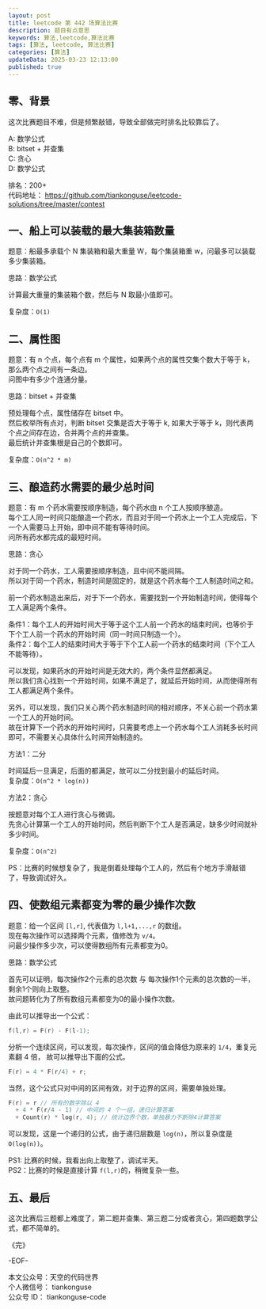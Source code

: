 ```yaml
---
layout: post
title: leetcode 第 442 场算法比赛
description: 题目有点意思  
keywords: 算法,leetcode,算法比赛
tags: [算法, leetcode, 算法比赛]
categories: [算法]
updateData: 2025-03-23 12:13:00
published: true
---
```


## 零、背景

这次比赛题目不难，但是频繁敲错，导致全部做完时排名比较靠后了。  


A: 数学公式  
B: bitset + 并查集  
C: 贪心  
D: 数学公式  


排名：200+  
代码地址： https://github.com/tiankonguse/leetcode-solutions/tree/master/contest  


## 一、船上可以装载的最大集装箱数量  


题意：船最多承载个 N 集装箱和最大重量 W，每个集装箱重 w，问最多可以装载多少集装箱。  


思路：数学公式  


计算最大重量的集装箱个数，然后与 N 取最小值即可。  


复杂度：`O(1)`  


## 二、属性图  


题意：有 n 个点，每个点有 m 个属性，如果两个点的属性交集个数大于等于 k，那么两个点之间有一条边。  
问图中有多少个连通分量。  


思路：bitset + 并查集

预处理每个点，属性储存在 bitset 中。  
然后枚举所有点对，判断 bitset 交集是否大于等于 k, 如果大于等于 k，则代表两个点之间存在边，合并两个点的并查集。  
最后统计并查集根是自己的个数即可。  


复杂度：`O(n^2 * m)`  


## 三、酿造药水需要的最少总时间  


题意：有 m 个药水需要按顺序制造，每个药水由 n 个工人按顺序酿造。  
每个工人同一时间只能酿造一个药水，而且对于同一个药水上一个工人完成后，下一个人需要马上开始，即中间不能有等待时间。  
问所有药水都完成的最短时间。  


思路：贪心  


对于同一个药水，工人需要按顺序制造，且中间不能间隔。  
所以对于同一个药水，制造时间是固定的，就是这个药水每个工人制造时间之和。  


前一个药水制造出来后，对于下一个药水，需要找到一个开始制造时间，使得每个工人满足两个条件。  


条件1：每个工人的开始时间大于等于这个工人前一个药水的结束时间，也等价于下个工人前一个药水的开始时间（同一时间只制造一个）。  
条件2：每个工人的结束时间大于等于下个工人前一个药水的结束时间（下个工人不能等待）。  


可以发现，如果药水的开始时间是无效大的，两个条件显然都满足。  
所以我们贪心找到一个开始时间，如果不满足了，就延后开始时间，从而使得所有工人都满足两个条件。  


另外，可以发现，我们只关心两个药水制造时间的相对顺序，不关心前一个药水第一个工人的开始时间。   
故在计算下一个药水的开始时间时，只需要考虑上一个药水每个工人消耗多长时间即可，不需要关心具体什么时间开始制造的。  


方法1：二分  


时间延后一旦满足，后面的都满足，故可以二分找到最小的延后时间。  
复杂度：`O(n^2 * log(n))`  


方法2：贪心  


按题意对每个工人进行贪心与微调。  
先贪心计算第一个工人的开始时间，然后判断下个工人是否满足，缺多少时间就补多少时间。  


复杂度：`O(n^2)`


PS：比赛的时候想复杂了，我是倒着处理每个工人的，然后有个地方手滑敲错了，导致调试好久。  



## 四、使数组元素都变为零的最少操作次数  


题意：给一个区间 `[l,r]`, 代表值为 `l,l+1,...,r` 的数组。  
现在每次操作可以选择两个元素，值修改为 `v/4`。  
问最少操作多少次，可以使得数组所有元素都变为0。  


思路：数学公式  


首先可以证明，每次操作2个元素的总次数 与 每次操作1个元素的总次数的一半，剩余1个则向上取整。  
故问题转化为了所有数组元素都变为0的最小操作次数。  


由此可以推导出一个公式：  


```cpp
f(l,r) = F(r) - F(l-1);
```



分析一个连续区间，可以发现，每次操作，区间的值会降低为原来的 `1/4`，重复元素翻 4 倍， 故可以推导出下面的公式。  


```cpp
F(r) = 4 * F(r/4) + r;
```

当然，这个公式只对中间的区间有效，对于边界的区间，需要单独处理。  


```cpp
F(r) = r // 所有的数字除以 4
  + 4 * F(r/4 - 1) // 中间的 4 个一组，递归计算答案
  + Count(r) * log(r, 4); // 统计边界个数，单独暴力不断除4计算答案
```


可以发现，这是一个递归的公式，由于递归层数是 `log(n)`，所以复杂度是 `O(log(n))`。  


PS1: 比赛的时候，我看出向上取整了，调试半天。  
PS2：比赛的时候是直接计算 `f(l,r)`的，稍微复杂一些。  


## 五、最后


这次比赛后三题都上难度了，第二题并查集、第三题二分或者贪心，第四题数学公式，都不简单的。  




《完》

-EOF-

本文公众号：天空的代码世界  
个人微信号： tiankonguse  
公众号 ID： tiankonguse-code  

